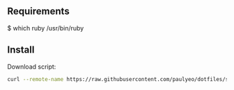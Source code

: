Requirements
------------
$ which ruby
/usr/bin/ruby

Install
-------
Download script:
```sh
curl --remote-name https://raw.githubusercontent.com/paulyeo/dotfiles/setup
```
